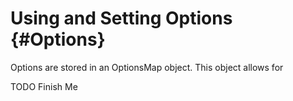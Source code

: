 Using and Setting Options                                   {#Options}         
=========================

Options are stored in an OptionsMap object. This object
allows for 

TODO Finish Me 
